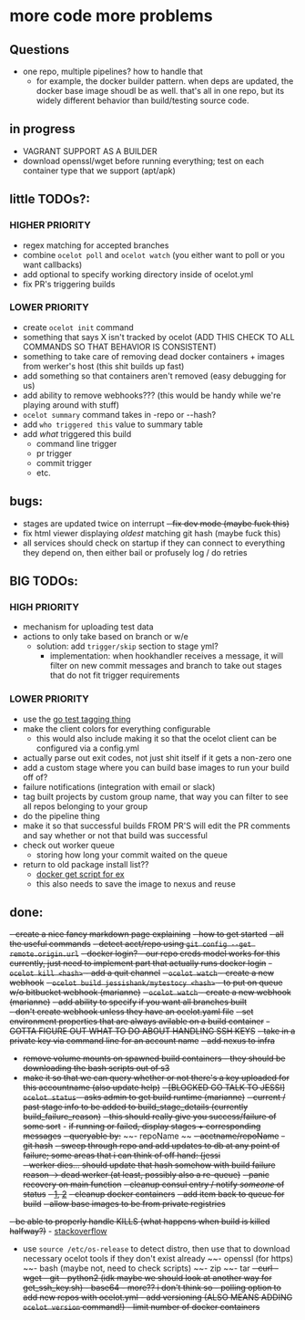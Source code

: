 # more code more problems

## Questions
- one repo, multiple pipelines? how to handle that 
    - for example, the docker builder pattern. when deps are updated, the docker base image shoudl be as well. that's all in one repo, but its widely different behavior than build/testing source code.
 

## in progress
- VAGRANT SUPPORT AS A BUILDER
- download openssl/wget before running everything; test on each container type that we support (apt/apk)



## little TODOs?:
### HIGHER PRIORITY
- regex matching for accepted branches
- combine `ocelot poll` and `ocelot watch` (you either want to poll or you want callbacks)
- add optional to specify working directory inside of ocelot.yml
- fix PR's triggering builds

### LOWER PRIORITY
- create `ocelot init` command
- something that says X isn't tracked by ocelot (ADD THIS CHECK TO ALL COMMANDS SO THAT BEHAVIOR IS CONSISTENT) 
- something to take care of removing dead docker containers + images from werker's host (this shit builds up fast)
- add something so that containers aren't removed (easy debugging for us) 
- add ability to remove webhooks??? (this would be handy while we're playing around with stuff)
- `ocelot summary` command takes in -repo or --hash? 
- add `who triggered this` value to summary table
- add *what* triggered this build
	- command line trigger
	- pr trigger
	- commit trigger
	- etc. 



    
## bugs: 
- stages are updated twice on interrupt
~~- fix dev mode (maybe fuck this)~~
- fix html viewer displaying *oldest* matching git hash (maybe fuck this)     
- all services should check on startup if they can connect to everything they depend on, then either bail or profusely log / do retries 


## BIG TODOs:
### HIGH PRIORITY
- mechanism for uploading test data
- actions to only take based on branch or w/e 
    - solution: add `trigger/skip` section to stage yml?
        - implementation: when hookhandler receives a message, it will filter on new commit messages and branch to take out stages that do not fit trigger requirements
### LOWER PRIORITY
- use the [go test tagging thing](https://stackoverflow.com/questions/24030059/skip-some-tests-with-go-test)
- make the client colors for everything configurable
    - this would also include making it so that the ocelot client can be configured via a config.yml 
- actually parse out exit codes, not just shit itself if it gets a non-zero one
- add a custom stage where you can build base images to run your build off of?
- failure notifications (integration with email or slack)
- tag built projects by custom group name, that way you can filter to see all repos belonging to your group
- do the pipeline thing
- make it so that successful builds FROM PR'S will edit the PR comments and say whether or not that build was successful 
- check out worker queue
	- storing how long your commit waited on the queue
- return to old package install list??
    - [docker get script for ex](https://get.docker.com/)
    - this also needs to save the image to nexus and reuse    



## done:
~~- create a nice fancy markdown page explaining~~ 
    ~~- how to get started~~
    ~~- all the useful commands~~
~~- detect acct/repo using `git config --get remote.origin.url`~~
~~- docker login? - our repo creds model works for this currently, just need to implement part that actually runs docker login~~
~~- `ocelot kill <hash>` - add a quit channel~~
~~- `ocelot watch` - create a new webhook~~
~~- `ocelot build jessishank/mytestocy <hash>` - to put on queue w/o bitbucket webhook (marianne)~~
~~- `ocelot watch` - create a new webhook (marianne)~~
~~- add ability to specify if you want all branches built~~   
~~- don't create webhook unless they have an ocelot.yaml file~~
~~- set environment properties that are always avilable on a build container~~
~~- GOTTA FIGURE OUT WHAT TO DO ABOUT HANDLING SSH KEYS~~
    ~~- take in a private key via command line for an account name~~ 
~~- add nexus to infra~~
- ~~remove volume mounts on spawned build containers - they should be downloading the bash scripts out of s3~~ 
- ~~make it so that we can query whether or not there's a key uploaded for this accountname (also update help)~~
~~- [BLOCKED GO TALK TO JESSI] `ocelot status` - asks admin to get build runtime (marianne)~~ 
    ~~- current / past stage info to be added to build_stage_details (currently build_failure_reason)~~
    ~~- this should really give you success/failure of some sort~~
        - ~~if running or failed, display stages + corresponding messages~~ 
    ~~- queryable by:~~
        ~~- repoName ~~
        ~~- acctname/repoName~~
        ~~- git hash~~
~~- sweep through repo and add updates to db at any point of failure; some areas that i can think of off hand: (jessi~~                         
      ~~- werker dies... should update that hash somehow with build failure reason -> dead werker (at least, possibly also a re-queue)~~
         ~~- panic recovery on main function~~ 
            ~~- cleanup consul entry / notify _someone_ of status~~ 
            ~~- [1](https://blog.golang.org/defer-panic-and-recover), [2](https://golangbot.com/panic-and-recover/)~~
            ~~- cleanup docker containers~~
            ~~- add item back to queue for build~~ 
~~- allow base images to be from private registries~~            
 
~~- be able to properly handle KILLS (what happens when build is killed halfway?)~~
    - [stackoverflow](https://stackoverflow.com/questions/11268943/is-it-possible-to-capture-a-ctrlc-signal-and-run-a-cleanup-function-in-a-defe)
- use `source /etc/os-release` to detect distro, then use that to download necessary ocelot tools if they don't exist already 
    ~~- openssl (for https)
    ~~- bash (maybe not, need to check scripts)
    ~~- zip
    ~~- tar 
    ~~- curl 
    ~~- wget 
    ~~- git
    ~~- python2 (idk maybe we should look at another way for get_ssh_key.sh)
    ~~- base64~~
    ~~- more?? i don't think so~~~~
~~- polling option to add new repos with ocelot.yml~~~~
~~- add versioning (ALSO MEANS ADDING `ocelot version` command!)~~~~
~~- limit number of docker containers~~~~